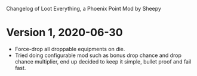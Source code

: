 Changelog of Loot Everything, a Phoenix Point Mod by Sheepy

# Version 1, 2020-06-30

* Force-drop all droppable equipments on die.
* Tried doing configurable mod such as bonus drop chance and drop chance multiplier, end up decided to keep it simple, bullet proof and fail fast.